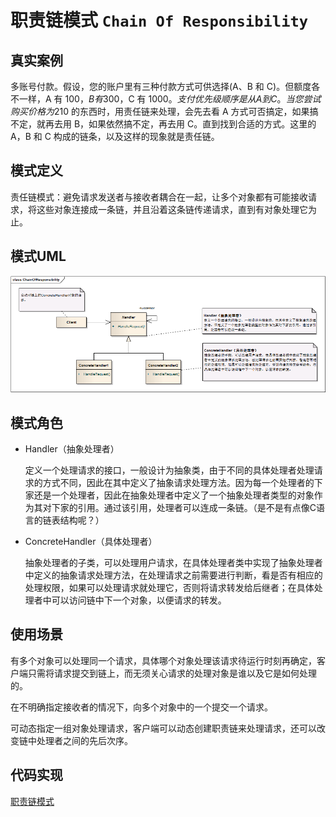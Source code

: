 职责链模式 ```Chain Of Responsibility``` 
==================================================



## 真实案例

多账号付款。假设，您的账户里有三种付款方式可供选择(A、B 和 C)。但额度各不一样，A 有 100$，B 有 300$，C 有 1000$。支付优先级顺序是从 A 到 C。当您尝试购买价格为 210$ 的东西时，用责任链来处理，会先去看 A 方式可否搞定，如果搞不定，就再去用 B，如果依然搞不定，再去用 C。直到找到合适的方式。这里的 A，B 和 C 构成的链条，以及这样的现象就是责任链。


## 模式定义

责任链模式：避免请求发送者与接收者耦合在一起，让多个对象都有可能接收请求，将这些对象连接成一条链，并且沿着这条链传递请求，直到有对象处理它为止。


## 模式UML

![职责链模式](../img/design_patterns/ChainOfResponsibility.png)


## 模式角色

- Handler（抽象处理者）

    定义一个处理请求的接口，一般设计为抽象类，由于不同的具体处理者处理请求的方式不同，因此在其中定义了抽象请求处理方法。因为每一个处理者的下家还是一个处理者，因此在抽象处理者中定义了一个抽象处理者类型的对象作为其对下家的引用。通过该引用，处理者可以连成一条链。（是不是有点像C语言的链表结构呢？）

- ConcreteHandler（具体处理者）

    抽象处理者的子类，可以处理用户请求，在具体处理者类中实现了抽象处理者中定义的抽象请求处理方法，在处理请求之前需要进行判断，看是否有相应的处理权限，如果可以处理请求就处理它，否则将请求转发给后继者；在具体处理者中可以访问链中下一个对象，以便请求的转发。


## 使用场景

有多个对象可以处理同一个请求，具体哪个对象处理该请求待运行时刻再确定，客户端只需将请求提交到链上，而无须关心请求的处理对象是谁以及它是如何处理的。

在不明确指定接收者的情况下，向多个对象中的一个提交一个请求。

可动态指定一组对象处理请求，客户端可以动态创建职责链来处理请求，还可以改变链中处理者之间的先后次序。


## 代码实现

[职责链模式](../../project/lib/src/main/java/com/dodo/patterns/behavioral/chainofresponsibility/)